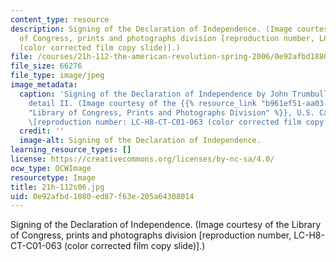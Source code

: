 ```yaml
---
content_type: resource
description: Signing of the Declaration of Independence. (Image courtesy of the Library
  of Congress, prints and photographs division [reproduction number, LC-H8-CT-C01-063
  (color corrected film copy slide)].)
file: /courses/21h-112-the-american-revolution-spring-2006/0e92afbd1880ed87f63e205a64308014_21h-112s06.jpg
file_size: 66276
file_type: image/jpeg
image_metadata:
  caption: 'Signing of the Declaration of Independence by John Trumbull in U.S. Capitol,
    detail II. (Image courtesy of the {{% resource_link "b961ef51-aa03-421e-8fca-db2dad7b5450"
    "Library of Congress, Prints and Photographs Division" %}}, U.S. Capitol paintings
    \[reproduction number: LC-H8-CT-C01-063 (color corrected film copy slide)\].)'
  credit: ''
  image-alt: Signing of the Declaration of Independence.
learning_resource_types: []
license: https://creativecommons.org/licenses/by-nc-sa/4.0/
ocw_type: OCWImage
resourcetype: Image
title: 21h-112s06.jpg
uid: 0e92afbd-1880-ed87-f63e-205a64308014
---
```

Signing of the Declaration of Independence. (Image courtesy of the Library of Congress, prints and photographs division [reproduction number, LC-H8-CT-C01-063 (color corrected film copy slide)].)